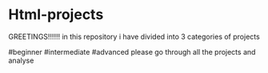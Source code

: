 # Html-projects
GREETINGS!!!!!!
in this repository i have divided into 3 categories of projects 

#beginner
#intermediate
#advanced
please go through all the projects and analyse
